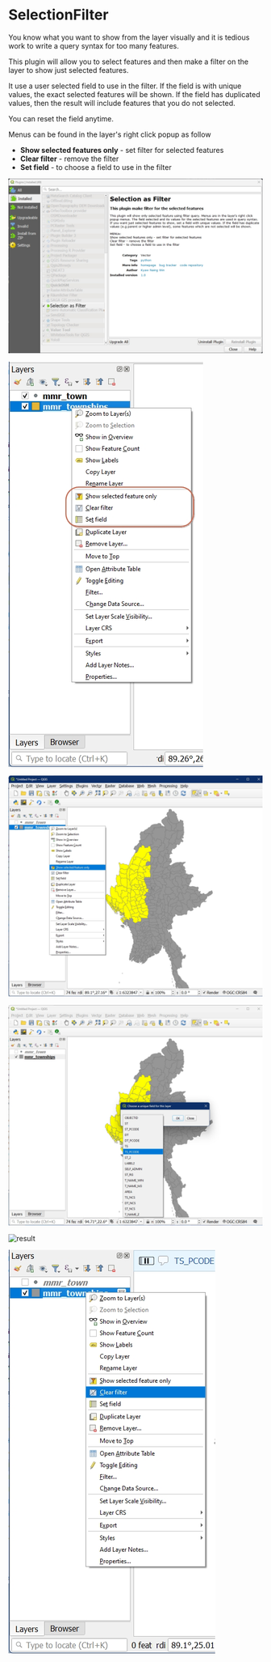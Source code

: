 # SelectionFilter
 You know what you want to show from the layer visually and it is tedious work to write a query syntax for too many features.

 This plugin will allow you to select features and then make a filter on the layer to show just selected features.
 
 It use a user selected field to use in the filter. If the field is with unique values, the exact selected features will be shown. If the field has duplicated values, then the result will include features that you do not selected.

 You can reset the field anytime.

Menus can be found in the layer's right click popup as follow
 - **Show selected features only** - set filter for selected features
 - **Clear filter** - remove the filter
 - **Set field** - to choose a field to use in the filter

![plugin](images/plugin.jpg)

![Menus](images/menus.jpg)

![select and filter](images/select_and_filter.jpg)

![select a field](images/select_a_field.jpg)

![result](images/result.jpg)

![remove filter](images/remove_filter.jpg)
